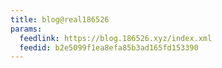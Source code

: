 ```yaml
---
title: blog@real186526
params:
  feedlink: https://blog.186526.xyz/index.xml
  feedid: b2e5099f1ea8efa85b3ad165fd153390
---
```

